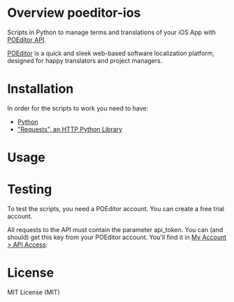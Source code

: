# Overview poeditor-ios
Scripts in Python to manage terms and translations of your iOS App with [POEditor API](https://poeditor.com/docs/api/).

[POEditor](https://poeditor.com/) is a quick and sleek web-based software localization platform, designed for happy translators and project managers.

# Installation
In order for the scripts to work you need to have:
- [Python](https://www.python.org/)
- ["Requests", an HTTP Python Library](http://docs.python-requests.org/en/master/)

# Usage

# Testing
To test the scripts, you need a POEditor account. You can create a free trial account.

All requests to the API must contain the parameter api_token. You can (and should) get this key from your POEditor account. You'll find it in [My Account > API Access](https://poeditor.com/account/api):

# License
MIT License (MIT)
